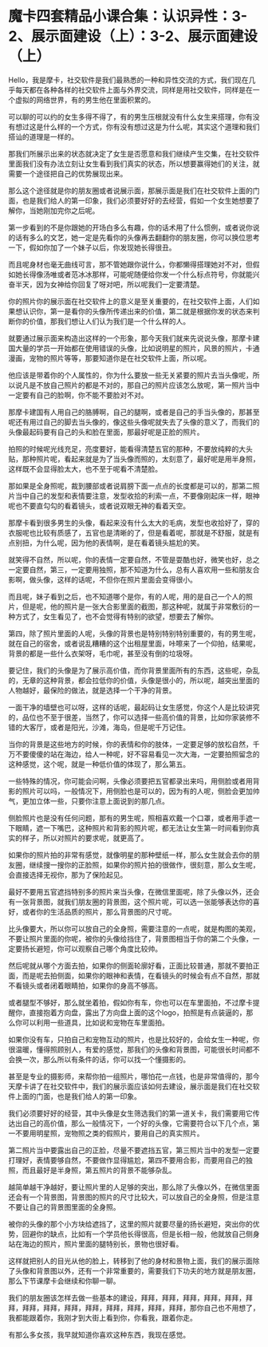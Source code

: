 # 魔卡四套精品小课合集：认识异性：3-2、展示面建设（上）：3-2、展示面建设（上）

Hello，我是摩卡，社交软件是我们最熟悉的一种和异性交流的方式，我们现在几乎每天都在各种各样的社交软件上面与外界交流，同样是用社交软件，同样是在一个虚拟的网络世界，有的男生他在里面积累的。

可以聊的可以约的女生多得不得了，有的男生压根就没有什么女生来搭理，你有没有想过这是什么样的一个方式，你有没有想过这是为什么呢，其实这个道理和我们搭讪的道理是一样的。

那我们所展示出来的状态就决定了女生是否愿意和我们继续产生交集，在社交软件里面我们没有办法立刻让女生看到我们真实的状态，所以想要赢得她们的关注，就需要一个途径把自己的优势展现出来。

那么这个途径就是你的朋友圈或者说展示面，那展示面是我们在社交软件上面的门面，也是我们给人的第一印象，我们必须要好好的去经营，假如一个女生她想要了解你，当她刚加完你之后呢。

第一步看到的不是你跟她的开场白多么有趣，你的话术用了什么惯例，或者说你说的话有多么的文艺，她一定是先看你的头像再去翻翻你的朋友圈，你可以换位思考一下，假如你加了一个妹子以后，你发现她长得很丑。

而且呢身材也毫无曲线可言，那不管她跟你说什么，你都懒得搭理她对不对，但假如她长得像汤唯或者范冰冰那样，可能呢随便给你发一个什么标点符号，你就能兴奋半天，因为女神给你回复了呀对吧，所以呢我们一定要清楚。

你的照片你的展示面在社交软件上的意义是至关重要的，在社交软件上面，人们如果想认识你，第一是看你的头像所传递出来的价值，第二就是根据你发的状态来判断你的价值，那我们想让人们认为我们是一个什么样的人。

就要通过展示面来构造出这样的一个形象，那今天我们就来先说说头像，那摩卡建国大量的学员一开始都在使用错误的头像，比如说明星的照片，风景的照片，卡通漫画，宠物的照片等等，那要知道你是在社交软件上面，所以呢。

他应该是带着你的个人属性的，你为什么要放一些无关紧要的照片去当头像呢，所以说凡是不放自己照片的都是不对的，那自己的照片应该怎么放呢，第一照片当中一定要有自己的脸啊，你不能不要脸对不对。

那摩卡建国有人用自己的胳膊啊，自己的腿啊，或者是自己的手当头像的，那甚至呢还有用过自己的脚去当头像的，像这些头像呢就失去了头像的意义了，而我们的头像最起码要有自己的头和脸在里面，那最好呢是正脸的照片。

拍照的时候呢光线充足，亮度要好，能看得清楚五官的那种，不要放纯粹的大头贴，那种照片呢，看起来就是为了当头像而照的，太刻意了，最好呢是用半身照，这样既不会显得脸太大，也不至于呢看不清楚脸。

那如果是全身照呢，裁到腰部或者说肩膀下面一点点的长度都是可以的，那第二照片当中自己的发型和表情要注意，发型收拾的利索一点，不要像刚起床一样，眼神呢也不要直勾勾的看着镜头，或者说双眼无神的看着天空。

那摩卡看到很多男生的头像，看起来没有什么太大的毛病，发型也收拾好了，穿的衣服呢也比较有质感了，五官也是清晰的了，但是看着呢，那就是不舒服，就是有点别扭，为什么呢，因为他的表情啊，是在看着镜头尴尬的笑。

就笑得不自然，所以呢，你的表情一定要自然，不管是耍酷也好，微笑也好，总之一定要自然，第三，一定要用独照，那不知道为什么，总有人喜欢用一些和朋友合影啊，做头像，这样的话呢，不但你在照片里面会变得很小。

而且呢，妹子看到之后，也不知道哪个是你，有的人呢，用的是自己一个人的照片，但是呢，他的照片是一张大合影里面的截图，那这种呢，就属于非常敷衍的一种方式了，女生看见了，也不会觉得有特别的欲望，想要去了解你。

第四，除了照片里面的人呢，头像的背景也是特别特别特别重要的，有的男生呢，就在自己的宿舍，或者说乱糟糟的这个出租屋里面，咔嚓来了一个仰拍，结果呢，背景的都是一些什么衣架呀，毛巾呢，甚至没有倒的垃圾呀。

要记住，我们的头像是为了展示高价值，而你背景里面所有的东西，这些呢，杂乱的，无章的这种背景，都会拉低你的价值，头像是很小的，所以呢，越突出里面的人物越好，最保险的做法，就是选择一个干净的背景。

一面干净的墙壁也可以呀，这样的话呢，最起码让女生感觉，你这个人是比较讲究的，品位也不至于很差，当然了，你可以选择一些高价值的背景，比如你家装修不错的大客厅，或者是阳光，沙滩，海岛，但是呢千万记住。

当你的背景是这些地方的时候，你的表情和你的肢体，一定要足够的放松自然，千万不要傻傻的站在海边，给人一种呢，好不容易看见一次大海，一定要拍照留念的这种感觉，这个呢，就是一种低价值的体现了，那么第五。

一些特殊的情况，你可能会问啊，头像必须要把五官都录出来吗，用侧脸或者用背影的照片可以吗，一般情况下，用侧脸也是可以的，因为有的人呢，侧脸会更加帅气，更加立体一些，只要你注意上面说到的那几点。

侧脸照片也是没有任何问题，那有的男生呢，照相喜欢戴一个口罩，或者用手遮一下眼睛，遮一下嘴巴，这种照片和背影的照片呢，都无法让女生第一时间看到你真实的样子，所以对照片的要求呢，就更高了。

如果你的照片拍的非常有感觉，就像明星的那种壁纸一样，那么女生就会去你的朋友圈，继续搜一搜你的正脸照，如果你的照片拍的很做作，很刻意，那么女生呢，会直接选择无视你，那为了保险起见。

最好不要用五官遮挡特别多的照片来当头像，在微信里面呢，除了头像以外，还会有一张背景图，就我们朋友圈的背景图，这个照片呢，可以选一张能够表达你的喜好，或者你的生活品质的照片，那么背景图的尺寸呢。

比头像要大，所以你可以放自己的全身照，需要注意的一点呢，就是构图的美观，不要让照片里面的你呢，被你的头像给挡住了，背景图相当于你的第二个头像，一定要扬长避短，你可以观察自己哪个角度比较帅。

然后呢就从哪个方面去拍，如果你的侧面轮廓好看，正面比较普通，那就不要拍正面，而是呢去拍侧面，如果你的眼神和表情，在看镜头的时候会有点不自然，那就不看镜头或者闭着眼睛拍，如果你的身高不够高。

或者腿型不够好，那么就坐着拍，假如你有车，你也可以在车里面拍，不过摩卡提醒你，直接抱着方向盘，露出了方向盘上面的这个logo，拍照是有点装逼的，那么你可以利用一些道具，比如说和宠物在车里面拍。

如果你没有车，只拍自己和宠物互动的照片，也是比较好的，会给女生一种呢，你很温暖，懂得照顾别人，有爱的感觉，那我们的头像和背景图，可能很长时间都不会换一次，那么所以有条件的话，你可以找一个懂摄影的。

甚至是专业的摄影师，来帮你拍一组照片，哪怕花一点钱，也是非常值得的，那今天摩卡讲了在社交软件中，我们的展示面应该如何去建设，展示面是我们在社交软件上面的门面，也是我们给人的第一印象。

我们必须要好好的经营，其中头像是女生筛选我们的第一道关卡，我们需要用它传达出自己的高价值，那么一般情况下，一个好的头像，它需要符合以下几个点，第一不要用明星照，宠物照之类的假照片，要用自己的真实照片。

第二照片当中要露出自己的正脸，尽量不要遮挡五官，第三照片当中的发型一定要打理好，表情要够自然，不要做作显得尴尬，第四不要用合影，而要用自己的独照，而且最好是半身照，第五照片的背景不能够杂乱。

越简单越干净越好，要让照片里的人足够的突出，那么除了头像以外，在微信里面还会有一个背景图，背景图的照片的尺寸比较大，可以放自己的全身照，但是注意不要让自己的背景图里面的全身照。

被你的头像的那个小方块给遮挡了，这里的照片就要尽量的扬长避短，突出你的优势，回避你的缺点，比如有一个学员他长得很高，但是长相一般，他就放自己侧身站在海边的照片，照片里面的腿特别长，景物也很好看。

这样就把别人的目光从他的脸上，转移到了他的身材和景物上面，我们的展示面除了头像和背景图以外，还有一个非常重要的，需要我们下功夫的地方就是朋友圈，那么下节课摩卡会继续和你聊一聊。

我们的朋友圈该怎样去做一些基本的建设，拜拜，拜拜，拜拜，拜拜，拜拜，拜拜，拜拜，拜拜，拜拜，拜拜，拜拜，拜拜，拜拜，拜拜，那你自己也不用想了，我都能跟着你，我刚才到大街上看到你，你看我，跟着你走。

有那么多女孩，我早就知道你喜欢这种东西，我现在感觉。